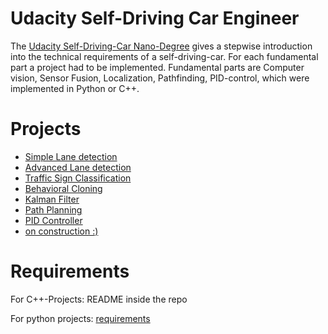 # Udacity Self-Driving Car Engineer

The [Udacity Self-Driving-Car Nano-Degree](https://eu.udacity.com/course/self-driving-car-engineer-nanodegree--nd013)
gives a stepwise introduction into the technical requirements of a self-driving-car. For
each fundamental part a project had to be implemented. Fundamental parts are Computer vision,
Sensor Fusion, Localization, Pathfinding, PID-control, which were implemented in Python or C++.


# Projects

- [Simple Lane detection](https://github.com/SteffenHaeussler/Self-Driving_Car_Engineer/tree/master/P1)
- [Advanced Lane detection](https://github.com/SteffenHaeussler/Self-Driving_Car_Engineer/tree/master/P2)
- [Traffic Sign Classification](https://github.com/SteffenHaeussler/Self-Driving_Car_Engineer/tree/master/P3-Traffic-Sign-Classifier)
- [Behavioral Cloning](https://github.com/SteffenHaeussler/Self-Driving_Car_Engineer/tree/master/P4-Behavioral-Cloning)
- [Kalman Filter](https://github.com/SteffenHaeussler/Self-Driving_Car_Engineer/tree/master/P5-Extended-Kalman-Filter-Project)
- [Path Planning](https://github.com/SteffenHaeussler/Self-Driving_Car_Engineer/tree/master/P7-Path-Planning)
- [PID Controller](https://github.com/SteffenHaeussler/Self-Driving_Car_Engineer/tree/master/P8-PID-Controller)
- [on construction :)]()

# Requirements

For C++-Projects: README inside the repo

For python projects: [requirements](https://github.com/udacity/CarND-Term1-Starter-Kit)
